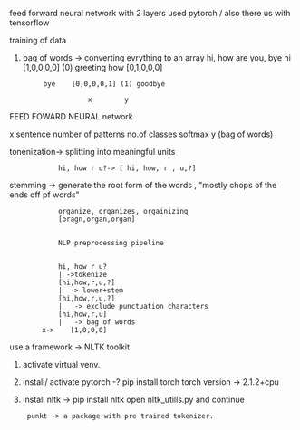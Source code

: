 feed forward neural network with 2 layers
used pytorch / also there us with tensorflow

training of data
1. bag of words -> converting evrything to an array 
                    hi, how are you, bye
            hi     [1,0,0,0,0] (0) greeting
            how    [0,1,0,0,0]

            bye    [0,0,0,0,1] (1) goodbye

                       x        y 

FEED FOWARD NEURAL network


  x      sentence            number of patterns      no.of classes       softmax         y
        (bag of words)  


tonenization-> splitting into meaningful units

                hi, how r u?-> [ hi, how, r , u,?]

stemming -> generate the root form of the words , "mostly chops of the ends off pf words"

                organize, organizes, orgainizing
                [oragn,organ,organ]


                NLP preprocessing pipeline 


                hi, how r u?
                | ->tokenize
                [hi,how,r,u,?]
                |  -> lower+stem
                [hi,how,r,u,?]
                |   -> exclude punctuation characters
                [hi,how,r,u]
                |   -> bag of words
            x->    [1,0,0,0]


use a framework -> NLTK toolkit

1. activate virtual venv.
2. install/ activate pytorch  -? pip install torch
        torch version -> 2.1.2+cpu

3. install nltk  -> pip install nltk
        open nltk_utills.py and continue

        punkt -> a package with pre trained tokenizer.
        
